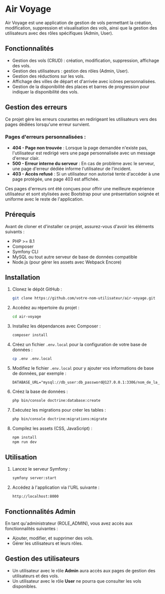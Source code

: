 # Air Voyage

Air Voyage est une application de gestion de vols permettant la création, modification, suppression et visualisation des vols, ainsi que la gestion des utilisateurs avec des rôles spécifiques (Admin, User).

## Fonctionnalités

- Gestion des vols (CRUD) : création, modification, suppression, affichage des vols.
- Gestion des utilisateurs : gestion des rôles (Admin, User).
- Gestion des réductions sur les vols.
- Affichage des villes de départ et d'arrivée avec icônes personnalisées.
- Gestion de la disponibilité des places et barres de progression pour indiquer la disponibilité des vols.


## Gestion des erreurs

Ce projet gère les erreurs courantes en redirigeant les utilisateurs vers des pages dédiées lorsqu'une erreur survient.

### Pages d'erreurs personnalisées :
- **404 - Page non trouvée** : Lorsque la page demandée n'existe pas, l'utilisateur est redirigé vers une page personnalisée avec un message d'erreur clair.
- **500 - Erreur interne du serveur** : En cas de problème avec le serveur, une page d'erreur dédiée informe l'utilisateur de l'incident.
- **403 - Accès refusé** : Si un utilisateur non autorisé tente d'accéder à une page protégée, une page 403 est affichée.

Ces pages d'erreurs ont été conçues pour offrir une meilleure expérience utilisateur et sont stylisées avec Bootstrap pour une présentation soignée et uniforme avec le reste de l'application.


## Prérequis

Avant de cloner et d'installer ce projet, assurez-vous d'avoir les éléments suivants :

- PHP >= 8.1
- Composer
- Symfony CLI
- MySQL ou tout autre serveur de base de données compatible
- Node.js (pour gérer les assets avec Webpack Encore)

## Installation

1. Clonez le dépôt GitHub :

    ```bash
    git clone https://github.com/votre-nom-utilisateur/air-voyage.git
    ```

2. Accédez au répertoire du projet :

    ```bash
    cd air-voyage
    ```

3. Installez les dépendances avec Composer :

    ```bash
    composer install
    ```

4. Créez un fichier `.env.local` pour la configuration de votre base de données :

    ```bash
    cp .env .env.local
    ```

5. Modifiez le fichier `.env.local` pour y ajouter vos informations de base de données, par exemple :

    ```env
    DATABASE_URL="mysql://db_user:db_password@127.0.0.1:3306/nom_de_la_base_de_donnees"
    ```

6. Créez la base de données :

    ```bash
    php bin/console doctrine:database:create
    ```

7. Exécutez les migrations pour créer les tables :

    ```bash
    php bin/console doctrine:migrations:migrate
    ```

8. Compilez les assets (CSS, JavaScript) :

    ```bash
    npm install
    npm run dev
    ```

## Utilisation

1. Lancez le serveur Symfony :

    ```bash
    symfony server:start
    ```

2. Accédez à l'application via l'URL suivante :

    ```
    http://localhost:8000
    ```

## Fonctionnalités Admin

En tant qu'administrateur (ROLE_ADMIN), vous avez accès aux fonctionnalités suivantes :
- Ajouter, modifier, et supprimer des vols.
- Gérer les utilisateurs et leurs rôles.

## Gestion des utilisateurs

- Un utilisateur avec le rôle **Admin** aura accès aux pages de gestion des utilisateurs et des vols.
- Un utilisateur avec le rôle **User** ne pourra que consulter les vols disponibles.
